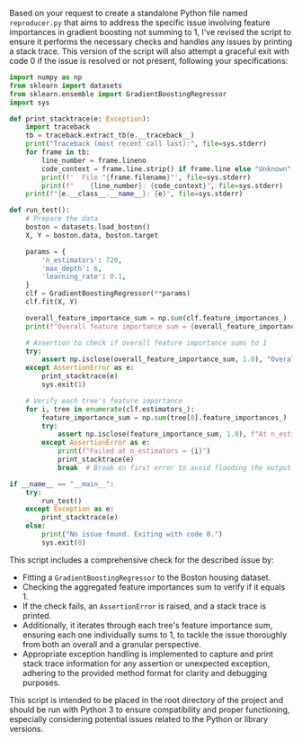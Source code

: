 Based on your request to create a standalone Python file named `reproducer.py` that aims to address the specific issue involving feature importances in gradient boosting not summing to 1, I've revised the script to ensure it performs the necessary checks and handles any issues by printing a stack trace. This version of the script will also attempt a graceful exit with code 0 if the issue is resolved or not present, following your specifications:

```python
import numpy as np
from sklearn import datasets
from sklearn.ensemble import GradientBoostingRegressor
import sys

def print_stacktrace(e: Exception):
    import traceback
    tb = traceback.extract_tb(e.__traceback__)
    print("Traceback (most recent call last):", file=sys.stderr)
    for frame in tb:
        line_number = frame.lineno
        code_context = frame.line.strip() if frame.line else "Unknown"
        print(f'  File "{frame.filename}"', file=sys.stderr)
        print(f"    {line_number}: {code_context}", file=sys.stderr)
    print(f"{e.__class__.__name__}: {e}", file=sys.stderr)

def run_test():
    # Prepare the data
    boston = datasets.load_boston()
    X, Y = boston.data, boston.target

    params = {
        'n_estimators': 720,
        'max_depth': 6,
        'learning_rate': 0.1,
    }
    clf = GradientBoostingRegressor(**params)
    clf.fit(X, Y)

    overall_feature_importance_sum = np.sum(clf.feature_importances_)
    print(f"Overall feature importance sum = {overall_feature_importance_sum}")

    # Assertion to check if overall feature importance sums to 1
    try:
        assert np.isclose(overall_feature_importance_sum, 1.0), "Overall feature importance sum does not equal 1."
    except AssertionError as e:
        print_stacktrace(e)
        sys.exit(1)

    # Verify each tree's feature importance
    for i, tree in enumerate(clf.estimators_):
        feature_importance_sum = np.sum(tree[0].feature_importances_)
        try:
            assert np.isclose(feature_importance_sum, 1.0), f"At n_estimators = {i}, feature importance sum = {feature_importance_sum}"
        except AssertionError as e:
            print(f"Failed at n_estimators = {i}")
            print_stacktrace(e)
            break  # Break on first error to avoid flooding the output

if __name__ == "__main__":
    try:
        run_test()
    except Exception as e:
        print_stacktrace(e)
    else:
        print("No issue found. Exiting with code 0.")
        sys.exit(0)
```

This script includes a comprehensive check for the described issue by:
- Fitting a `GradientBoostingRegressor` to the Boston housing dataset.
- Checking the aggregated feature importances sum to verify if it equals 1.
- If the check fails, an `AssertionError` is raised, and a stack trace is printed.
- Additionally, it iterates through each tree's feature importance sum, ensuring each one individually sums to 1, to tackle the issue thoroughly from both an overall and a granular perspective.
- Appropriate exception handling is implemented to capture and print stack trace information for any assertion or unexpected exception, adhering to the provided method format for clarity and debugging purposes.

This script is intended to be placed in the root directory of the project and should be run with Python 3 to ensure compatibility and proper functioning, especially considering potential issues related to the Python or library versions.